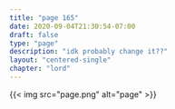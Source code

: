 ```yaml
---
title: "page 165"
date: 2020-09-04T21:30:54-07:00
draft: false
type: "page"
description: "idk probably change it??"
layout: "centered-single"
chapter: "lord"
---
```


{{< img src="page.png" alt="page" >}}


